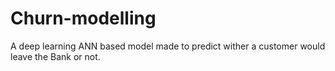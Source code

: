 # Churn-modelling
A deep learning ANN based model made to predict wither a customer would leave the Bank or not.
